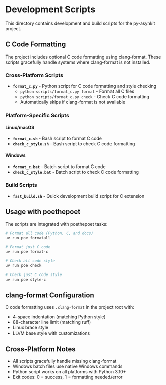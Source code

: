# Development Scripts

This directory contains development and build scripts for the py-asynkit project.

## C Code Formatting

The project includes optional C code formatting using clang-format. These scripts gracefully handle systems where clang-format is not installed.

### Cross-Platform Scripts

- **`format_c.py`** - Python script for C code formatting and style checking
  - `python scripts/format_c.py format` - Format all C files
  - `python scripts/format_c.py check` - Check C code formatting
  - Automatically skips if clang-format is not available

### Platform-Specific Scripts

#### Linux/macOS
- **`format_c.sh`** - Bash script to format C code
- **`check_c_style.sh`** - Bash script to check C code formatting

#### Windows
- **`format_c.bat`** - Batch script to format C code  
- **`check_c_style.bat`** - Batch script to check C code formatting

### Build Scripts

- **`fast_build.sh`** - Quick development build script for C extension

## Usage with poethepoet

The scripts are integrated with poethepoet tasks:

```bash
# Format all code (Python, C, and docs)
uv run poe formatall

# Format just C code
uv run poe format-c

# Check all code style
uv run poe check

# Check just C code style
uv run poe style-c
```

## clang-format Configuration

C code formatting uses `.clang-format` in the project root with:
- 4-space indentation (matching Python style)
- 88-character line limit (matching ruff)
- Linux brace style
- LLVM base style with customizations

## Cross-Platform Notes

- All scripts gracefully handle missing clang-format
- Windows batch files use native Windows commands
- Python script works on all platforms with Python 3.10+
- Exit codes: 0 = success, 1 = formatting needed/error